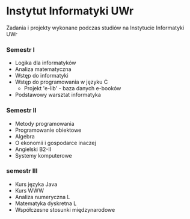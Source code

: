 # Instytut Informatyki UWr
Zadania i projekty wykonane podczas studiów na Instytucie Informatyki UWr

### Semestr I 
* Logika dla informatyków
* Analiza matematyczna
* Wstęp do informatyki
* Wstęp do programowania w języku C
    * Projekt 'e-lib' - baza danych e-booków
* Podstawowy warsztat informatyka

### Semestr II
* Metody programowania
* Programowanie obiektowe
* Algebra
* O ekonomii i gospodarce inaczej
* Angielski B2-II
* Systemy komputerowe

### semestr III
* Kurs języka Java
* Kurs WWW
* Analiza numeryczna L
* Matematyka dyskretna L
* Współczesne stosunki międzynarodowe
